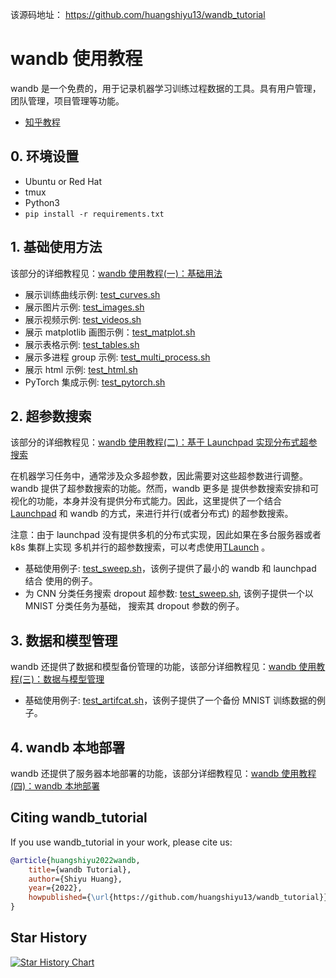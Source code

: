 该源码地址： https://github.com/huangshiyu13/wandb_tutorial

# wandb 使用教程

wandb 是一个免费的，用于记录机器学习训练过程数据的工具。具有用户管理，团队管理，项目管理等功能。

- [知乎教程](https://www.zhihu.com/column/c_1494418493903155200)

## 0. 环境设置

- Ubuntu or Red Hat
- tmux
- Python3
- `pip install -r requirements.txt`

## 1. 基础使用方法

该部分的详细教程见：[wandb 使用教程(一)：基础用法](https://zhuanlan.zhihu.com/p/493093033)

- 展示训练曲线示例: [test_curves.sh](./basic/test_curves.sh)
- 展示图片示例: [test_images.sh](./basic/test_images.sh)
- 展示视频示例: [test_videos.sh](./basic/test_videos.sh)
- 展示 matplotlib 画图示例：[test_matplot.sh](./basic/test_matplot.sh)
- 展示表格示例: [test_tables.sh](./basic/test_tables.sh)
- 展示多进程 group 示例: [test_multi_process.sh](./basic/test_multi_process.sh)
- 展示 html 示例: [test_html.sh](./basic/test_html.sh)
- PyTorch 集成示例: [test_pytorch.sh](./basic/test_pytorch.sh)

## 2. 超参数搜索

该部分的详细教程见：[wandb 使用教程(二)：基于 Launchpad 实现分布式超参搜索](https://zhuanlan.zhihu.com/p/496164470)

在机器学习任务中，通常涉及众多超参数，因此需要对这些超参数进行调整。wandb 提供了超参数搜索的功能。然而，wandb 更多是
提供参数搜索安排和可视化的功能，本身并没有提供分布式能力。因此，这里提供了一个结合[Launchpad](https://github.com/deepmind/launchpad)
和 wandb 的方式，来进行并行(或者分布式) 的超参数搜索。

注意：由于 launchpad 没有提供多机的分布式实现，因此如果在多台服务器或者 k8s 集群上实现
多机并行的超参数搜索，可以考虑使用[TLaunch](https://github.com/TARTRL/TLaunch) 。

- 基础使用例子: [test_sweep.sh](./sweep/launchpad/test_sweep.sh)，该例子提供了最小的 wandb 和 launchpad 结合
  使用的例子。
- 为 CNN 分类任务搜索 dropout 超参数: [test_sweep.sh](./sweep/cnn/test_sweep.sh), 该例子提供一个以 MNIST 分类任务为基础，
  搜索其 dropout 参数的例子。

## 3. 数据和模型管理

wandb 还提供了数据和模型备份管理的功能，该部分详细教程见：[wandb 使用教程(三)：数据与模型管理](https://zhuanlan.zhihu.com/p/503226955)

- 基础使用例子: [test_artifcat.sh](./artifact/test_artifact.sh)，该例子提供了一个备份 MNIST 训练数据的例子。

## 4. wandb 本地部署

wandb 还提供了服务器本地部署的功能，该部分详细教程见：[wandb 使用教程(四)：wandb 本地部署](https://zhuanlan.zhihu.com/p/521663928)

## Citing wandb_tutorial

If you use wandb_tutorial in your work, please cite us:

```bibtex
@article{huangshiyu2022wandb,
    title={wandb Tutorial},
    author={Shiyu Huang},
    year={2022},
    howpublished={\url{https://github.com/huangshiyu13/wandb_tutorial}},
}
```

## Star History

[![Star History Chart](https://api.star-history.com/svg?repos=huangshiyu13/wandb_tutorial&type=Date)](https://star-history.com/#huangshiyu13/wandb_tutorial&Date)
